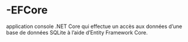 # -EFCore
 application console .NET Core qui effectue un accès aux données d’une base de données SQLite à l’aide d’Entity Framework Core.
